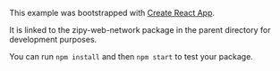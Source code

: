 This example was bootstrapped with [Create React App](https://github.com/facebook/create-react-app).

It is linked to the zipy-web-network package in the parent directory for development purposes.

You can run `npm install` and then `npm start` to test your package.
